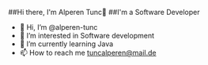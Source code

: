 ##Hi there, I'm Alperen Tunc👋
##I'm a Software Developer
- 👋 Hi, I’m @alperen-tunc
- 👀 I’m interested in Software development
- 🌱 I’m currently learning Java
- 📫 How to reach me tuncalperen@mail.de
